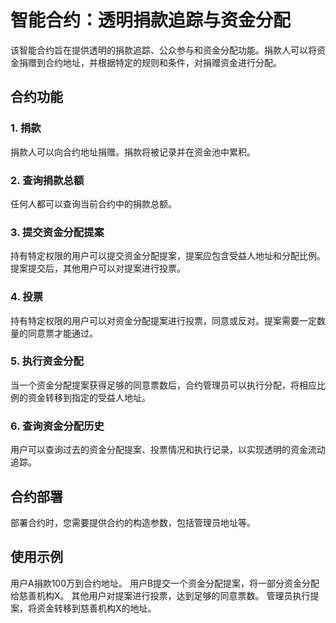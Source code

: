 # 智能合约：透明捐款追踪与资金分配
该智能合约旨在提供透明的捐款追踪、公众参与和资金分配功能。捐款人可以将资金捐赠到合约地址，并根据特定的规则和条件，对捐赠资金进行分配。

## 合约功能
### 1. 捐款
捐款人可以向合约地址捐赠。捐款将被记录并在资金池中累积。

### 2. 查询捐款总额
任何人都可以查询当前合约中的捐款总额。

### 3. 提交资金分配提案
持有特定权限的用户可以提交资金分配提案，提案应包含受益人地址和分配比例。提案提交后，其他用户可以对提案进行投票。

### 4. 投票
持有特定权限的用户可以对资金分配提案进行投票，同意或反对。提案需要一定数量的同意票才能通过。

### 5. 执行资金分配
当一个资金分配提案获得足够的同意票数后，合约管理员可以执行分配，将相应比例的资金转移到指定的受益人地址。

### 6. 查询资金分配历史
用户可以查询过去的资金分配提案、投票情况和执行记录，以实现透明的资金流动追踪。

## 合约部署
部署合约时，您需要提供合约的构造参数，包括管理员地址等。

## 使用示例
用户A捐款100万到合约地址。
用户B提交一个资金分配提案，将一部分资金分配给慈善机构X。
其他用户对提案进行投票，达到足够的同意票数。
管理员执行提案，将资金转移到慈善机构X的地址。